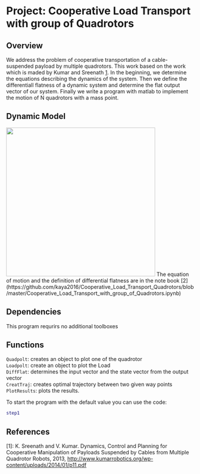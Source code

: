 # Project: Cooperative Load Transport with group of Quadrotors
Overview
---
We address the problem of cooperative transportation of a cable-suspended payload by multiple quadrotors. This work based on the work which is maded by Kumar and Sreenath [1](http://www.kumarrobotics.org/wp-content/uploads/2014/01/p11.pdf). In the beginning, we determine the equations describing the dynamics of the system. Then we define the differentiall flatness of a dynamic system and determine the flat output vector of our system.  Finally we write a program with matlab to implement the motion of N quadrotors with a mass point. 

Dynamic Model
---
<img src="https://github.com/kaya2016/Cooperative_Load_Transport_Quadrotors/blob/master/QuadrotorsWithLoad.png" width="400">
The equation of motion and the definition of differential flatness are in the note book [2](https://github.com/kaya2016/Cooperative_Load_Transport_Quadrotors/blob/master/Cooperative_Load_Transport_with_group_of_Quadrotors.ipynb)

Dependencies
---
This program requrirs no additional toolboxes


Functions
---
`Quadpolt`: creates an object to plot one of the quadrotor    
`Loadpolt`: create an object to plot the Load    
`DiffFlat`: determines the input vector and the state vector from the output vector  
`CreatTraj`: creates optimal trajectory between two given way points  
`PlotResults`: plots the results.

To start the program with the default value you can use the code:
```matlab
step1
```

References
---
[1]: K. Sreenath and V. Kumar. Dynamics, Control and Planning for Cooperative Manipulation of Payloads Suspended by Cables from Multiple Quadrotor Robots, 2013,  http://www.kumarrobotics.org/wp-content/uploads/2014/01/p11.pdf
